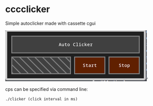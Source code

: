 # cccclicker
Simple autoclicker made with cassette cgui

![cccclicker preview](https://github.com/quadruplea0/cccclicker/blob/main/preview.png?raw=true)'

cps can be specified via command line:
```
./clicker (click interval in ms)
```

